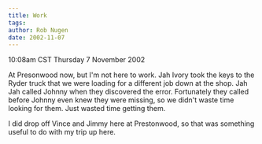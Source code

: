 ```yaml
---
title: Work
tags: 
author: Rob Nugen
date: 2002-11-07
---
```


<p class=date>10:08am CST Thursday 7 November 2002</p>

<p>At Presonwood now, but I'm not here to work.  Jah Ivory took the
keys to the Ryder truck that we were loading for a different job down
at the shop.  Jah Jah called Johnny when they discovered the error.
Fortunately they called before Johnny even knew they were missing, so
we didn't waste time looking for them.  Just wasted time getting
them.</p>

<p>I did drop off Vince and Jimmy here at Prestonwood, so that was
something useful to do with my trip up here.</p>


